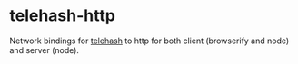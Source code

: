 telehash-http
=============

Network bindings for [telehash](https://github.com/telehash/telehash-js) to http for both client (browserify and node) and server (node).
